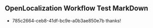 ## OpenLocalization Workflow Test MarkDown
* 785c2664-ceb8-41df-bc9e-a0b3ae850e7b 
thanks!<!--HONumber=Mar16_HO4-->
